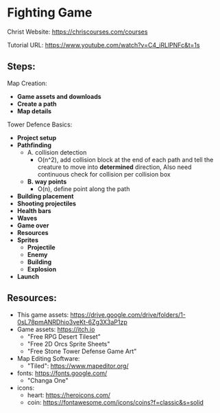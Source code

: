 # Fighting Game

Christ Website: https://chriscourses.com/courses

Tutorial URL: https://www.youtube.com/watch?v=C4_iRLlPNFc&t=1s

## Steps:

Map Creation:
 - **Game assets and downloads**
 - **Create a path**
 - **Map details**

Tower Defence Basics:
 - **Project setup**
 - **Pathfinding**
   - A. collision detection
     - O(n^2), add collision block at the end of each path
       and tell the creature to move into **determined** 
       direction, Also need continuous check for collision
       per collision box
   - **B. way points**
     - O(n), define point along the path
 - **Building placement**
 - **Shooting projectiles**
 - **Health bars**
 - **Waves**
 - **Game over**
 - **Resources**
 - **Sprites**
   - **Projectile**
   - **Enemy**
   - **Building**
   - **Explosion**
 - **Launch**


## Resources:

 - This game assets: https://drive.google.com/drive/folders/1-0sL78pmANRDhio3veKt-6Zg3X3aP1zp
 - Game assets: https://itch.io
   - "Free RPG Desert Tileset"
   - "Free 2D Orcs Sprite Sheets"
   - "Free Stone Tower Defense Game Art"
 - Map Editing Software:
   - "Tiled": https://www.mapeditor.org/
 - fonts: https://fonts.google.com/
   - "Changa One"
 - icons: 
   - heart: https://heroicons.com/
   - coin: https://fontawesome.com/icons/coins?f=classic&s=solid